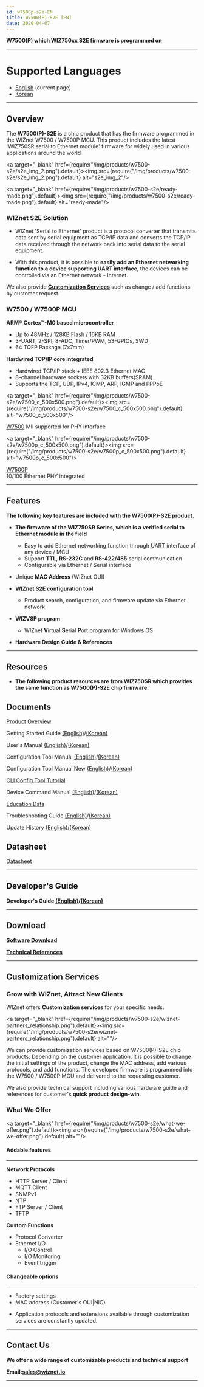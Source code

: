 ```yaml
---
id: w7500p-s2e-EN
title: W7500(P)-S2E [EN]
date: 2020-04-07
---
```


**W7500(P) which WIZ750xx S2E firmware is programmed on**

-----

# Supported Languages  

- [English](w7500p-s2e-EN) (current page)  
- [Korean](w7500p-s2e-KO)

-----

## Overview

The **W7500(P)-S2E** is a chip product that has the firmware programmed
in the WIZnet W7500 / W7500P MCU. This product includes the latest
'WIZ750SR serial to Ethernet module' firmware for widely used in various
applications around the world

<a target="_blank" href={require("/img/products/w7500-s2e/s2e_img_2.png").default}><img src={require("/img/products/w7500-s2e/s2e_img_2.png").default} alt="s2e_img_2"/></a>

<a target="_blank" href={require("/img/products/w7500-s2e/ready-made.png").default}><img src={require("/img/products/w7500-s2e/ready-made.png").default} alt="ready-made"/></a>

### WIZnet S2E Solution

  - WIZnet 'Serial to Ethernet' product is a protocol converter that
    transmits data sent by serial equipment as TCP/IP data and converts
    the TCP/IP data received through the network back into serial data
    to the serial equipment.



  - With this product, it is possible to **easily add an Ethernet
    networking function to a device supporting UART interface**, the
    devices can be controlled via an Ethernet network - Internet.

 We also provide **[Customization Services](#customization-services)** such as change / add functions by customer request.

### W7500 / W7500P MCU

**ARM® Cortex™-M0 based microcontroller**

  - Up to 48MHz / 128KB Flash / 16KB RAM
  - 3-UART, 2-SPI, 8-ADC, Timer/PWM, 53-GPIOs, SWD
  - 64 TQFP Package (7x7mm)

**Hardwired TCP/IP core integrated**

  - Hardwired TCP/IP stack + IEEE 802.3 Ethernet MAC
  - 8-channel hardware sockets with 32KB buffers(SRAM)
  - Supports the TCP, UDP, IPv4, ICMP, ARP, IGMP and PPPoE

 
<a target="_blank" href={require("/img/products/w7500-s2e/w7500_c_500x500.png").default}><img src={require("/img/products/w7500-s2e/w7500_c_500x500.png").default} alt="w7500_c_500x500"/></a>

[W7500](../../iMCU/W7500/Overview.md) 
MII supported for PHY interface 

<a target="_blank" href={require("/img/products/w7500-s2e/w7500p_c_500x500.png").default}><img src={require("/img/products/w7500-s2e/w7500p_c_500x500.png").default} alt="w7500p_c_500x500"/></a>

[W7500P](../../iMCU/W7500P/Overview.md)  
10/100 Ethernet PHY integrated

-----

## Features

**The following key features are included with the W7500(P)-S2E
product.**

  - **The firmware of the WIZ750SR Series, which is a verified serial to
    Ethernet module in the field**
      - Easy to add Ethernet networking function through UART interface
        of any device / MCU
      - Support **TTL**, **RS-232C** and **RS-422/485** serial
        communication
      - Configurable via Ethernet / Serial interface



  - Unique **MAC Address** (WIZnet OUI)



  - **WIZnet S2E configuration tool**
      - Product search, configuration, and firmware update via Ethernet
        network



  - **WIZVSP program**
      - WIZnet **V**irtual **S**erial **P**ort program for Windows OS



  - **Hardware Design Guide & References**

-----

## Resources

  - **The following product resources are from WIZ750SR which provides
    the same function as W7500(P)-S2E chip firmware.**


## Documents

[Product Overview](../../S2E-Module/WIZ750SR/WIZ750SR.md)

Getting Started Guide [(English)](../../S2E-Module/WIZ750SR/getting_started-EN)/[(Korean)](../../S2E-Module/WIZ750SR/getting_started-KO)

User's Manual [(English)](../../S2E-Module/WIZ750SR/users_manual-EN)/[(Korean)](../../S2E-Module/WIZ750SR/users_manual-KO)

Configuration Tool Manual [(English)](../../S2E-Module/WIZ750SR/configuration_tool_manual-EN)/[(Korean)](../../S2E-Module/WIZ750SR/configuration_tool_manual-KO)

Configuration Tool Manual New [(English)](../../S2E-Module/WIZ750SR/configuration_tool_manual_new-EN)/[(Korean)](../../S2E-Module/WIZ750SR/configuration_tool_manual_new-KO)

[CLI Config Tool Tutorial](../../S2E-Module/WIZ750SR/CLI_Config_Tool_Tutorial/cli_config_tool_tutorial)

Device Command Manual [(English)](../../S2E-Module/WIZ750SR/command_manual-EN)/[(Korean)](../../S2E-Module/WIZ750SR/command_manual-KO)

[Education Data](../../S2E-Module/WIZ750SR/education_data)

Troubleshooting Guide [(English)](../../S2E-Module/WIZ750SR/trouble_shooting-EN)/[(Korean)](../../S2E-Module/WIZ750SR/trouble_shooting-KO)

Update History [(English)](../../S2E-Module/WIZ750SR/series_update_history-EN)/[(Korean)](../../S2E-Module/WIZ750SR/series_update_history-KO)


## Datasheet

[Datasheet](../../S2E-Module/WIZ750SR/Datasheet.md)

-----

## Developer's Guide

**Developer's Guide [(English)](../../S2E-Module/WIZ750SR/developers_guide-EN)/[(Korean)](../../S2E-Module/WIZ750SR/developers_guide-KO)**

-----

## Download

**[Software Download](../../S2E-Module/WIZ750SR/Download.md)**

**[Technical References](../../S2E-Module/WIZ750SR/Technical_References.md)**

-----

## Customization Services

### Grow with WIZnet, Attract New Clients

WIZnet offers **Customization services** for your specific needs.

<a target="_blank" href={require("/img/products/w7500-s2e/wiznet-partners_relationship.png").default}><img src={require("/img/products/w7500-s2e/wiznet-partners_relationship.png").default} alt=""/></a>

We can provide customization services based on W7500(P)-S2E chip
products: Depending on the customer application, it is possible to
change the initial settings of the product, change the MAC address, add
various protocols, and add functions. The developed firmware is
programmed into the W7500 / W7500P MCU and delivered to the requesting
customer.

We also provide technical support including various hardware guide and
references for customer's **quick product design-win**.

  

### What We Offer

<a target="_blank" href={require("/img/products/w7500-s2e/what-we-offer.png").default}><img src={require("/img/products/w7500-s2e/what-we-offer.png").default} alt=""/></a>


#### Addable features

-----

**Network Protocols**

  - HTTP Server / Client
  - MQTT Client
  - SNMPv1
  - NTP
  - FTP Server / Client
  - TFTP

**Custom Functions**

  - Protocol Converter
  - Ethernet I/O
      - I/O Control
      - I/O Monitoring
      - Event trigger
      

#### Changeable options

-----

  - Factory settings
  - MAC address (Customer's OUI|NIC)

* Application protocols and extensions available through customization
services are constantly updated.

-----

## Contact Us

**We offer a wide range of customizable products and technical support**

  
**Email:[sales@wiznet.io](mailto:sales@wiznet.io)**


-----
